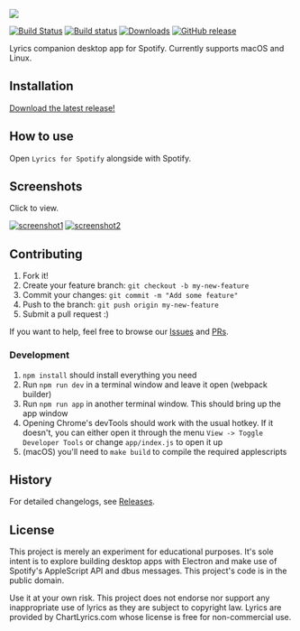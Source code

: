 ![](https://raw.githubusercontent.com/dieb/spotify-lyrics/master/docs/logo.png)

[![Build Status](https://travis-ci.org/dieb/spotify-lyrics.svg?branch=master)](https://travis-ci.org/dieb/spotify-lyrics)
[![Build status](https://ci.appveyor.com/api/projects/status/mpo2ekyyeqxvo59b?svg=true)](https://ci.appveyor.com/project/dieb/spotify-lyrics)
[![Downloads](https://img.shields.io/github/downloads/dieb/spotify-lyrics/latest/total.svg)](https://github.com/dieb/spotify-lyrics/releases/latest)
[![GitHub release](https://img.shields.io/github/release/dieb/spotify-lyrics.svg)](https://github.com/dieb/spotify-lyrics/releases/latest)

Lyrics companion desktop app for Spotify. Currently supports macOS and Linux.


## Installation

[Download the latest release!](https://github.com/dieb/spotify-lyrics/releases/latest)


## How to use

Open `Lyrics for Spotify` alongside with Spotify.


## Screenshots

Click to view.

[![screenshot1](https://raw.githubusercontent.com/dieb/spotify-lyrics/master/docs/screenshot1-th.png)](https://raw.githubusercontent.com/dieb/spotify-lyrics/master/docs/screenshot1.png)
[![screenshot2](https://raw.githubusercontent.com/dieb/spotify-lyrics/master/docs/screenshot2-th.png)](https://raw.githubusercontent.com/dieb/spotify-lyrics/master/docs/screenshot2.png)


## Contributing

1. Fork it!
2. Create your feature branch: `git checkout -b my-new-feature`
3. Commit your changes: `git commit -m "Add some feature"`
4. Push to the branch: `git push origin my-new-feature`
5. Submit a pull request  :)

If you want to help, feel free to browse our [Issues](../../issues) and [PRs](../../pulls).


### Development

1. `npm install` should install everything you need
2. Run `npm run dev` in a terminal window and leave it open (webpack builder)
3. Run `npm run app` in another terminal window. This should bring up the app window
4. Opening Chrome's devTools should work with the usual hotkey. If it doesn't, you can either open it through the menu `View -> Toggle Developer Tools` or change `app/index.js` to open it up
5. (macOS) you'll need to `make build` to compile the required applescripts


## History

For detailed changelogs, see [Releases](../../releases).

## License

This project is merely an experiment for educational purposes. It's sole intent is to explore building desktop apps with Electron and make use of Spotify's AppleScript API and dbus messages. This project's code is in the public domain.

Use it at your own risk. This project does not endorse nor support any inappropriate use of lyrics as they are subject to copyright law. Lyrics are provided by ChartLyrics.com whose license is free for non-commercial use.
